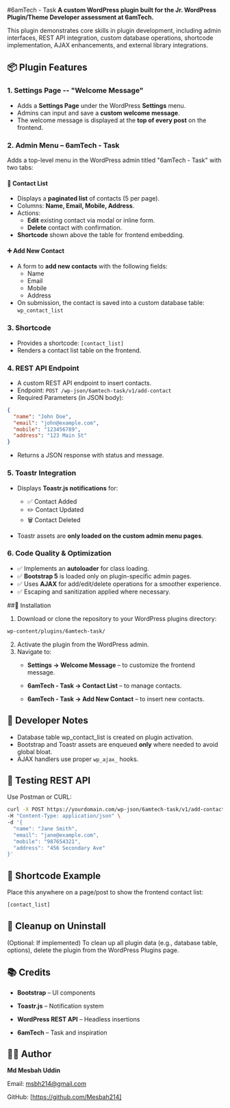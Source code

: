 #6amTech - Task
**A custom WordPress plugin built for the Jr. WordPress Plugin/Theme Developer assessment at 6amTech.**

This plugin demonstrates core skills in plugin development, including admin interfaces, REST API integration, custom database operations, shortcode implementation, AJAX enhancements, and external library integrations.

## 📦 Plugin Features
### 1. Settings Page -- "Welcome Message"
- Adds a **Settings Page** under the WordPress **Settings** menu.
- Admins can input and save a **custom welcome message**.
- The welcome message is displayed at the **top of every post** on the frontend.

### 2. Admin Menu – 6amTech - Task
Adds a top-level menu in the WordPress admin titled "6amTech - Task" with two tabs:

#### 🧾 Contact List
- Displays a **paginated list** of contacts (5 per page).
- Columns: **Name, Email, Mobile, Address**.
- Actions:
  - **Edit** existing contact via modal or inline form.
  - **Delete** contact with confirmation.
- **Shortcode** shown above the table for frontend embedding.

#### ➕ Add New Contact
- A form to **add new contacts** with the following fields:
  - Name
  - Email
  - Mobile
  - Address
- On submission, the contact is saved into a custom database table: `wp_contact_list`

### 3. Shortcode
- Provides a shortcode: `[contact_list]`
- Renders a contact list table on the frontend.

### 4. REST API Endpoint
- A custom REST API endpoint to insert contacts.
- Endpoint: `POST /wp-json/6amtech-task/v1/add-contact`
- Required Parameters (in JSON body):
```json
{
  "name": "John Doe",
  "email": "john@example.com",
  "mobile": "123456789",
  "address": "123 Main St"
}
```
- Returns a JSON response with status and message.

### 5. Toastr Integration
- Displays **Toastr.js notifications** for:
  - ✅ Contact Added
  - ✏️ Contact Updated
  - 🗑️ Contact Deleted

- Toastr assets are **only loaded on the custom admin menu pages**.

### 6. Code Quality & Optimization
- ✅ Implements an **autoloader** for class loading.
- ✅ **Bootstrap 5** is loaded only on plugin-specific admin pages.
- ✅ Uses **AJAX** for add/edit/delete operations for a smoother experience.
- ✅ Escaping and sanitization applied where necessary.

##📄 Installation
1. Download or clone the repository to your WordPress plugins directory:


```bash
wp-content/plugins/6amtech-task/
```
2. Activate the plugin from the WordPress admin.
3. Navigate to:
   - **Settings → Welcome Message** – to customize the frontend message.

    - **6amTech - Task → Contact List** – to manage contacts.

    - **6amTech - Task → Add New Contact** – to insert new contacts.


## 🔧 Developer Notes
- Database table wp_contact_list is created on plugin activation.
- Bootstrap and Toastr assets are enqueued **only** where needed to avoid global bloat.
- AJAX handlers use proper `wp_ajax_` hooks.

## 🧪 Testing REST API
Use Postman or CURL:
```bash
curl -X POST https://yourdomain.com/wp-json/6amtech-task/v1/add-contact \
-H "Content-Type: application/json" \
-d '{
  "name": "Jane Smith",
  "email": "jane@example.com",
  "mobile": "987654321",
  "address": "456 Secondary Ave"
}'
```
## 🧩 Shortcode Example
Place this anywhere on a page/post to show the frontend contact list:
```bash
[contact_list]
```
## 🧼 Cleanup on Uninstall
(Optional: If implemented)
To clean up all plugin data (e.g., database table, options), delete the plugin from the WordPress Plugins page.

## 📚 Credits
- **Bootstrap** – UI components

- **Toastr.js** – Notification system

- **WordPress REST API** – Headless insertions

- **6amTech** – Task and inspiration

## 🧑‍💻 Author
**Md Mesbah Uddin**

Email: msbh214@gmail.com

GitHub: [https://github.com/Mesbah214]